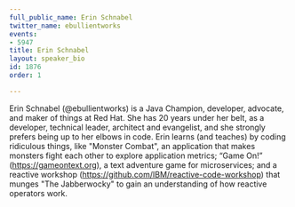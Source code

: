 ```yaml
---
full_public_name: Erin Schnabel
twitter_name: ebullientworks
events:
- 5947
title: Erin Schnabel
layout: speaker_bio
id: 1876
order: 1

---
```

Erin Schnabel (@ebullientworks) is a Java Champion, developer, advocate, and maker of things at Red Hat. She has 20 years under her belt, as a developer, technical leader, architect and evangelist, and she strongly prefers being up to her elbows in code. Erin learns (and teaches) by coding ridiculous things, like "Monster Combat", an application that makes monsters fight each other to explore application metrics; “Game On!” (https://gameontext.org), a text adventure game for microservices; and a reactive workshop (https://github.com/IBM/reactive-code-workshop) that munges "The Jabberwocky" to gain an understanding of how reactive operators work.